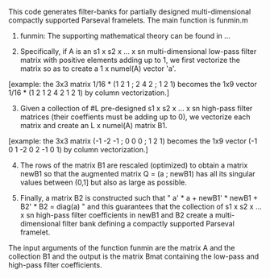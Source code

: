 This code generates filter-banks for partially designed multi-dimensional compactly supported Parseval framelets. The main function is funmin.m

1. funmin: The supporting mathematical theory can be found in ...

2. Specifically, if A is an s1 x s2 x ... x sn multi-dimensional low-pass filter matrix with positive elements adding up to 1, we first vectorize the matrix so as to create a 1 x numel(A) vector 'a'.

[example: the 3x3 matrix 1/16 * (1 2 1 ; 2 4 2 ; 1 2 1) becomes 
the 1x9 vector 1/16 * (1 2 1 2 4 2 1 2 1) by column vectorization.]

3. Given a collection of #L pre-designed s1 x s2 x ... x sn high-pass filter matrices (their coeffients must be adding up to 0), we vectorize each matrix and create an L x numel(A) matrix B1.

[example: the 3x3 matrix (-1 -2 -1 ; 0 0 0 ; 1 2 1) becomes 
the 1x9 vector (-1 0 1 -2 0 2 -1 0 1) by column vectorization.]

4. The rows of the matrix B1 are rescaled (optimized) to obtain a matrix newB1 so that the augmented matrix Q = (a ; newB1) has all its singular values between (0,1] but also as large as possible.

5. Finally, a matrix B2 is constructed such that " a' * a + newB1' * newB1 + B2' * B2 = diag(a) " and this guarantees that the collection of s1 x s2 x ... x sn high-pass filter coefficients in newB1 and B2 create a multi-dimensional filter bank defining a compactly supported Parseval framelet. 

The input arguments of the function funmin are the matrix A and the collection B1 and the output is the matrix Bmat containing the low-pass and high-pass filter coefficients.
